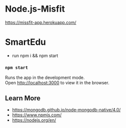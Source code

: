 # Node.js-Misfit
https://missfit-app.herokuapp.com/
# SmartEdu
* run npm i && npm start
### `npm start`
Runs the app in the development mode.\
Open [http://localhost:3000](http://localhost:3000) to view it in the browser.


## Learn More
* https://mongodb.github.io/node-mongodb-native/4.0/
* https://www.npmjs.com/
* https://nodejs.org/en/
